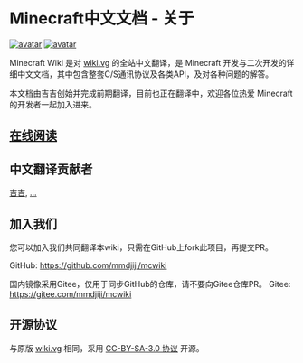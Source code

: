 # Minecraft中文文档 - 关于

[![avatar](https://img.shields.io/badge/license-%20CC--BY--SA--3.0-brightgreen)](http://creativecommons.org/licenses/by-sa/3.0/)
[![avatar](https://img.shields.io/badge/language-markdown-orange)](https://daringfireball.net/projects/markdown/)

Minecraft Wiki 是对 [wiki.vg](https://wiki.vg) 的全站中文翻译，是 Minecraft 开发与二次开发的详细中文文档，其中包含整套C/S通讯协议及各类API，及对各种问题的解答。

本文档由吉吉创始并完成前期翻译，目前也正在翻译中，欢迎各位热爱 Minecraft 的开发者一起加入进来。

## [在线阅读](https://mmdjiji.gitee.io/mcwiki)

## 中文翻译贡献者
[吉吉](https://github.com/mmdjiji), [...]()

## 加入我们
您可以加入我们共同翻译本wiki，只需在GitHub上fork此项目，再提交PR。

GitHub: https://github.com/mmdjiji/mcwiki

国内镜像采用Gitee，仅用于同步GitHub的仓库，请不要向Gitee仓库PR。
Gitee: https://gitee.com/mmdjiji/mcwiki

## 开源协议
与原版 [wiki.vg](https://wiki.vg) 相同，采用 [CC-BY-SA-3.0 协议](http://creativecommons.org/licenses/by-sa/3.0/) 开源。
